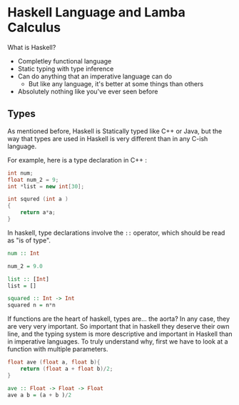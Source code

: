 # Haskell Language and Lamba Calculus
What is Haskell?
* Completley functional language
* Static typing with type inference 
* Can do anything that an imperative language can do
    * But like any language, it's better at some things than others
* Absolutely nothing like you've ever seen before

## Types
As mentioned before, Haskell is  Statically typed like C++ or Java, but the way that types are used in Haskell is very different than in any C-ish language.

For example, here is a type declaration in C++ :

```c++ 
int num;
float num_2 = 9;
int *list = new int[30];

int squred (int a )
{
    return a*a;
}
```
In haskell, type declarations involve the `::` operator, which should be read as "is of type".

```haskell
num :: Int

num_2 = 9.0

list :: [Int]
list = []

squared :: Int -> Int
squared n = n*n
```
If functions are the heart of haskell, types are... the aorta? In any case, they are very very important. So important that in haskell they deserve their own line, and the typing system is more descriptive and important in Haskell than in imperative languages. To truly understand why, first we have to look at a function with multiple parameters.

```c++
float ave (float a, float b){
    return (float a + float b)/2;
}
```

```haskell
ave :: Float -> Float -> Float
ave a b = (a + b )/2
```
